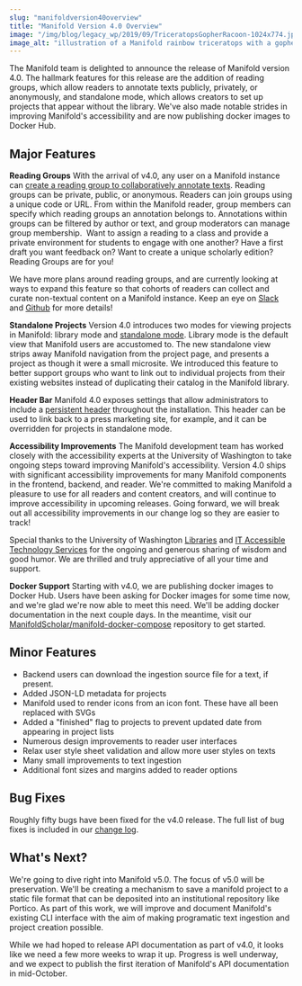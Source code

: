 ```yaml
---
slug: "manifoldversion40overview"
title: "Manifold Version 4.0 Overview"
image: "/img/blog/legacy_wp/2019/09/TriceratopsGopherRacoon-1024x774.jpg"
image_alt: "illustration of a Manifold rainbow triceratops with a gopher and a racoon"
---
```


The Manifold team is delighted to announce the release of Manifold version 4.0. The hallmark features for this release are the addition of reading groups, which allow readers to annotate texts publicly, privately, or anonymously, and standalone mode, which allows creators to set up projects that appear without the library. We've also made notable strides in improving Manifold's accessibility and are now publishing docker images to Docker Hub.


<!--truncate-->

## Major Features

**Reading Groups**
With the arrival of v4.0, any user on a Manifold instance can [create a reading group to collaboratively annotate texts](https://manifoldapp.org/docs/reading/annotating#reading-groups). Reading groups can be private, public, or anonymous. Readers can join groups using a unique code or URL. From within the Manifold reader, group members can specify which reading groups an annotation belongs to. Annotations within groups can be filtered by author or text, and group moderators can manage group membership. &nbsp;Want to assign a reading to a class and provide a private environment for students to engage with one another? Have a first draft you want feedback on? Want to create a unique scholarly edition? Reading Groups are for you!

We have more plans around reading groups, and are currently looking at ways to expand this feature so that cohorts of readers can collect and curate non-textual content on a Manifold instance. Keep an eye on [Slack](https://manifold-slackin.herokuapp.com/) and [Github](https://github.com/ManifoldScholar/manifold) for more details!

**Standalone Projects**
Version 4.0 introduces two modes for viewing projects in Manifold: library mode and [standalone mode](https://manifoldapp.org/docs/projects/customizing/general#standalone). Library mode is the default view that Manifold users are accustomed to. The new standalone view strips away Manifold navigation from the project page, and presents a project as though it were a small microsite. We introduced this feature to better support groups who want to link out to individual projects from their existing websites instead of duplicating their catalog in the Manifold library.

**Header Bar**
Manifold 4.0 exposes settings that allow administrators to include a [persistent header](https://manifoldapp.org/docs/customizing/settings.html#instance-header) throughout the installation. This header can be used to link back to a press marketing site, for example, and it can be overridden for projects in standalone mode.

**Accessibility Improvements**
The Manifold development team has worked closely with the accessibility experts at the University of Washington to take ongoing steps toward improving Manifold's accessibility. Version 4.0 ships with significant accessibility improvements for many Manifold components in the frontend, backend, and reader. We're committed to making Manifold a pleasure to use for all readers and content creators, and will continue to improve accessibility in upcoming releases. Going forward, we will break out all accessibility improvements in our change log so they are easier to track!

Special thanks to the University of Washington [Libraries](https://www.lib.washington.edu/) and [IT Accessible Technology Services](https://www.washington.edu/accessibility/) for the ongoing and generous sharing of wisdom and good humor. We are thrilled and truly appreciative of all your time and support.

**Docker Support**
Starting with v4.0, we are publishing docker images to Docker Hub. Users have been asking for Docker images for some time now, and we're glad we're now able to meet this need. We'll be adding docker documentation in the next couple days. In the meantime, visit our [ManifoldScholar/manifold-docker-compose](https://github.com/ManifoldScholar/manifold-docker-compose) repository to get started.

## Minor Features

- Backend users can download the ingestion source file for a text, if present.
- Added JSON-LD metadata for projects
- Manifold used to render icons from an icon font. These have all been replaced with SVGs
- Added a "finished" flag to projects to prevent updated date from appearing in project lists
- Numerous design improvements to reader user interfaces
- Relax user style sheet validation and allow more user styles on texts
- Many small improvements to text ingestion
- Additional font sizes and margins added to reader options

## Bug Fixes

Roughly fifty bugs have been fixed for the v4.0 release. The full list of bug fixes is included in our [change log](https://github.com/ManifoldScholar/manifold/blob/master/CHANGELOG.md).

## What's Next?

We're going to dive right into Manifold v5.0. The focus of v5.0 will be preservation. We'll be creating a mechanism to save a manifold project to a static file format that can be deposited into an institutional repository like Portico. As part of this work, we will improve and document Manifold's existing CLI interface with the aim of making programatic text ingestion and project creation possible.

While we had hoped to release API documentation as part of v4.0, it looks like we need a few more weeks to wrap it up. Progress is well underway, and we expect to publish the first iteration of Manifold's API documentation in mid-October.



